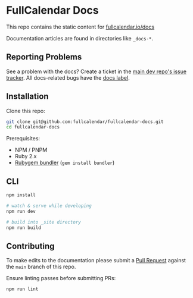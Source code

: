 
# FullCalendar Docs

This repo contains the static content for [fullcalendar.io/docs](https://fullcalendar.io/docs)

Documentation articles are found in directories like `_docs-*`.


## Reporting Problems

See a problem with the docs? Create a ticket in the [main dev repo's issue tracker](https://github.com/fullcalendar/fullcalendar/issues). All docs-related bugs have the [docs label](https://github.com/fullcalendar/fullcalendar/issues?q=is%3Aopen+is%3Aissue+label%3ADocs).


## Installation

Clone this repo:

```sh
git clone git@github.com:fullcalendar/fullcalendar-docs.git
cd fullcalendar-docs
```

Prerequisites:

- NPM / PNPM
- Ruby 2.x
- [Rubygem bundler](https://bundler.io/) (`gem install bundler`)


## CLI

```sh
npm install

# watch & serve while developing
npm run dev

# build into _site directory
npm run build
```


## Contributing

To make edits to the documentation please submit a [Pull Request](https://help.github.com/articles/creating-a-pull-request/) against the `main` branch of this repo.

Ensure linting passes before submitting PRs:

```sh
npm run lint
```
